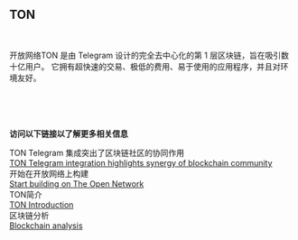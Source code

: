 ## TON<br>

<br>

开放网络TON 是由 Telegram 设计的完全去中心化的第 1 层区块链，旨在吸引数十亿用户。 
它拥有超快速的交易、极低的费用、易于使用的应用程序，并且对环境友好。


<br>
<br>
<br>

**访问以下链接以了解更多相关信息**<br>

TON Telegram 集成突出了区块链社区的协同作用<br>
[TON Telegram integration highlights synergy of blockchain community](https://cointelegraph.com/news/ton-telegram-integration-highlights-synergy-of-blockchain-community)<br>
开始在开放网络上构建<br>
[Start building on The Open Network](https://ton.org/dev)<br>
TON简介<br>
[TON Introduction](https://ton.org/docs/learn/introduction)<br>
区块链分析<br>
[Blockchain analysis](https://ton.org/analysis)<br>